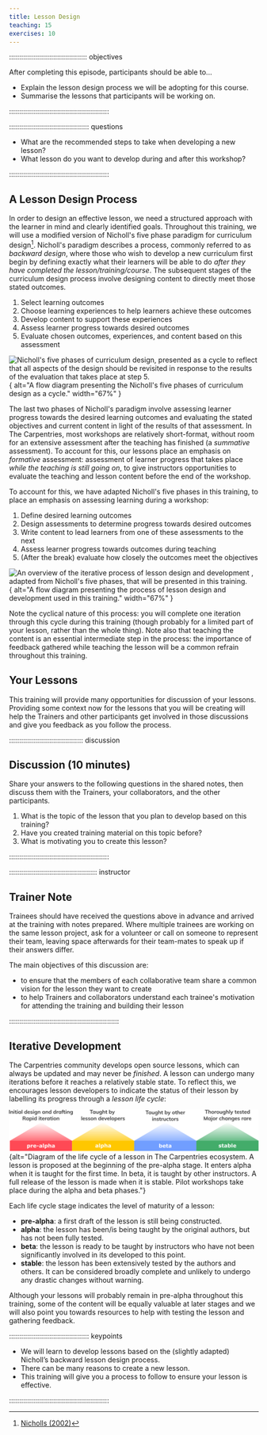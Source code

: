 ```yaml
---
title: Lesson Design
teaching: 15
exercises: 10
---
```


::::::::::::::::::::::::::::::::::::::: objectives

After completing this episode, participants should be able to...

- Explain the lesson design process we will be adopting for this course.
- Summarise the lessons that participants will be working on.

::::::::::::::::::::::::::::::::::::::::::::::::::

:::::::::::::::::::::::::::::::::::::::: questions

- What are the recommended steps to take when developing a new lesson?
- What lesson do you want to develop during and after this workshop?

::::::::::::::::::::::::::::::::::::::::::::::::::

## A Lesson Design Process

In order to design an effective lesson, we need a structured approach with the learner in mind and  clearly identified goals. Throughout this training, we will use a modified version of Nicholl's five phase paradigm for curriculum design[^1].
Nicholl's paradigm describes a process, commonly referred to as _backward design_,
where those who wish to develop a new curriculum first begin by defining
exactly what their learners will be able to do
_after they have completed the lesson/training/course_.
The subsequent stages of the curriculum design process involve designing content
to directly meet those stated outcomes.

1. Select learning outcomes
2. Choose learning experiences to help learners achieve these outcomes
3. Develop content to support these experiences
4. Assess learner progress towards desired outcomes
5. Evaluate chosen outcomes, experiences, and content based on this assessment

![Nicholl's five phases of curriculum design[^1], 
presented as a cycle to reflect that all aspects of the design should be 
revisited in response to the results of the evaluation that takes place at step 5.
](fig/nicholls-five-phases.svg){
alt="A flow diagram presenting the Nicholl's five phases of curriculum design as a cycle."
width="67%"
}

The last two phases of Nicholl's paradigm involve
assessing learner progress towards the desired learning outcomes and
evaluating the stated objectives and current content in light of the results of that assessment.
In The Carpentries, most workshops are relatively short-format,
without room for an extensive assessment after the teaching has finished
(a _summative_ assessment).
To account for this, our lessons place an emphasis on _formative_ assessment:
assessment of learner progress that takes place _while the teaching is still going on_,
to give instructors opportunities to evaluate the teaching and lesson content
before the end of the workshop.

To account for this,
we have adapted Nicholl's five phases in this training,
to place an emphasis on assessing learning during a workshop:

1. Define desired learning outcomes
2. Design assessments to determine progress towards desired outcomes
3. Write content to lead learners from one of these assessments to the next
4. Assess learner progress towards outcomes during teaching
5. (After the break) evaluate how closely the outcomes meet the objectives

![An overview of the iterative process of lesson design and development 
, adapted from Nicholl's five phases,
that will be presented in this training.
](fig/cldt-design-process.svg){
alt="A flow diagram presenting the process of lesson design and development used in this training."
width="67%"
}

Note the cyclical nature of this process:
you will complete one iteration through this cycle during this training
(though probably for a limited part of your lesson, rather than the whole thing).
Note also that teaching the content is an essential intermediate step in the process:
the importance of feedback gathered while teaching the lesson
will be a common refrain throughout this training.


## Your Lessons

This training will provide many opportunities for discussion of your lessons.
Providing some context now for the lessons that you will be creating will
help the Trainers and other participants get involved in those discussions
and give you feedback as you follow the process.


:::::::::::::::::::::::::::::::::::::  discussion

## Discussion (10 minutes)

Share your answers to the following questions in the shared notes,
then discuss them with the Trainers, your collaborators, and the other participants.

1. What is the topic of the lesson that you plan to develop based on this training?
2. Have you created training material on this topic before?
3. What is motivating you to create this lesson?

::::::::::::::::::::::::::::::::::::::::::::::::::

:::::::::::::::::::::::::::::::::::::::::::: instructor

## Trainer Note

Trainees should have received the questions above in advance and arrived at the training with notes prepared.
Where multiple trainees are working on the same lesson project, 
ask for a volunteer or call on someone to represent their team,
leaving space afterwards for their team-mates to speak up if their answers differ.

The main objectives of this discussion are:

- to ensure that the members of each collaborative team share a common vision for the lesson they want to create
- to help Trainers and collaborators understand each trainee's motivation for attending the training and building their lesson

:::::::::::::::::::::::::::::::::::::::::::::::::::::::

## Iterative Development

The Carpentries community develops open source lessons,
which can always be updated and may never be _finished_.
A lesson can undergo many iterations before it reaches a relatively stable state.
To reflect this, we encourages lesson developers to 
indicate the status of their lesson by labelling its progress through a _lesson life cycle_:

![The life cycle of a lesson](fig/life_cycle.png){alt="Diagram of the life cycle of a
lesson in The Carpentries ecosystem. A lesson is proposed at the beginning of the
pre-alpha stage. It enters alpha when it is taught for the first time. In beta, it is
taught by other instructors. A full release of the lesson is made when it is stable.
Pilot workshops take place during the alpha and beta phases."}

Each life cycle stage indicates the level of maturity of a lesson:

- **pre-alpha**: a first draft of the lesson is still being constructed.
- **alpha**: the lesson has been/is being taught by the original authors, but has not been fully tested.
- **beta**: the lesson is ready to be taught by instructors who have not been significantly involved in its developed to this point.
- **stable**: the lesson has been extensively tested by the authors and others. It can be considered broadly complete and unlikely to undergo any drastic changes without warning.

Although your lessons will probably remain in pre-alpha throughout this training,
some of the content will be equally valuable at later stages 
and we will also point you towards resources to help with testing the lesson and gathering feedback.

:::::::::::::::::::::::::::::::::::::::: keypoints

- We will learn to develop lessons based on the (slightly adapted) Nicholl’s backward lesson design  process.
- There can be many reasons to create a new lesson.
- This training will give you a process to follow to ensure your lesson is effective.

::::::::::::::::::::::::::::::::::::::::::::::::::


[^1]: [Nicholls (2002)](learners/reference.md#litref)
